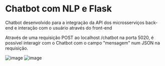 # Chatbot com NLP e Flask
Chatbot desenvolvido para a integração da API dos microsserviços back-end e interação com o usuário através do front-end

Através de uma requisição POST ao localhost /chatbot na porta 5020, é possível interagir com o Chatbot com o campo "mensagem" num JSON na requisição.


![image](https://github.com/rsjronald0/chatbot-grupo1-sidi/assets/104457353/29cd6439-16c7-4b1b-bc45-5fbfad7b09e8)
![image](https://github.com/rsjronald0/chatbot-grupo1-sidi/assets/104457353/f9f5dd33-6cec-4a84-84fb-226597bd4617)
